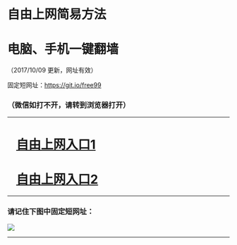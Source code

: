 ﻿# 自由上网简易方法

# 电脑、手机一键翻墙

（2017/10/09 更新，网址有效）

固定短网址：https://git.io/free99

### （微信如打不开，请转到浏览器打开）


***





# &nbsp;&nbsp; <a href="http://ft590619789.fwq-tz-1001.info/fwqtz01.html?t=10090013237 " target="_blank">自由上网入口1</a>
# &nbsp;&nbsp; <a href="http://ft23056730.fwq-tz-1002.info/fwqtz02.html?t=100900122415 " target="_blank">自由上网入口2</a>
***

### 请记住下图中固定短网址：

<img src="https://s3-us-west-2.amazonaws.com/fwq-1001/yjfq-20170905okok.png" /> 


***

